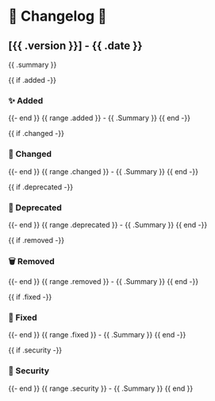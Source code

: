 # 🚀 Changelog  🚀

## [{{ .version }}] - {{ .date }}
{{ .summary }}

{{ if .added -}}
### ✨ Added 
{{- end }}
{{ range .added }} - {{ .Summary }}
{{ end -}}

{{ if .changed -}}
### 🔧 Changed 
{{- end }}
{{ range .changed }} - {{ .Summary }}
{{ end -}}

{{ if .deprecated -}}
### 🚧 Deprecated 
{{- end }}
{{ range .deprecated }} - {{ .Summary }}
{{ end -}}

{{ if .removed -}}
### 🗑️ Removed 
{{- end }}
{{ range .removed }} - {{ .Summary }}
{{ end -}}

{{ if .fixed -}}
### 🐞 Fixed  
{{- end }}
{{ range .fixed }} - {{ .Summary }}
{{ end -}}

{{ if .security -}}
### 🔐 Security  
{{- end }}
{{ range .security }} - {{ .Summary }}
{{ end }}

